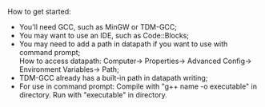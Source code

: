 <p>How to get started:</p>
<ul>
  <li>You'll need GCC, such as MinGW or TDM-GCC;</li>
  <li>You may want to use an IDE, such as Code::Blocks;</li>
  <li>You may need to add a path in datapath if you want to use with command prompt;<br>
      How to access datapath: Computer-> Properties-> Advanced Config-> Environment Variables-> Path;</li>
  <li>TDM-GCC already has a built-in path in datapath writing;</li>
  <li>For use in command prompt: Compile with "g++ name -o executable" in directory. Run with "executable" in directory.</li>
</ul>
